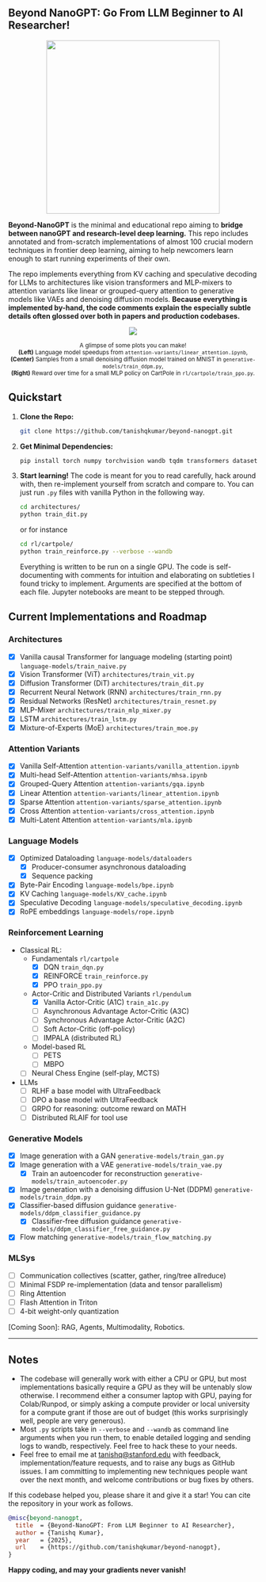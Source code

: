 ## Beyond NanoGPT: Go From LLM Beginner to AI Researcher!

<p align="center">
  <span style="display: inline-block; text-align: center; margin: 0 10px;">
    <img src="https://github.com/user-attachments/assets/b2943618-d5ed-468d-b792-d1cf4e0d6c6a" style="width: 350px; height: auto;" />
  </span>
</p>

**Beyond-NanoGPT** is the minimal and educational repo aiming to **bridge between nanoGPT and research-level deep learning.** 
This repo includes annotated and from-scratch implementations of almost 100 crucial modern techniques in frontier deep learning, aiming to help newcomers learn enough to start running experiments of their own. 

The repo implements everything from KV caching and speculative decoding for LLMs to 
architectures like vision transformers and MLP-mixers to attention variants like linear or grouped-query attention
to generative models like VAEs and denoising diffusion models.  **Because everything is implemented by-hand, the code comments explain the especially subtle details often glossed over both in papers and production codebases.**

<p align="center">
  <span style="display: inline-block; text-align: center; margin: 0 10px;">
    <a href="https://github.com/user-attachments/assets/e49fad0a-f51b-4771-a59a-f5d6a969f8ed">
      <img src="https://github.com/user-attachments/assets/e49fad0a-f51b-4771-a59a-f5d6a969f8ed" />
    </a>
    <div style="text-align: center; max-width: 600px; margin-top: 8px;">
      <sub>
        A glimpse of some plots you can make! <br />
        <b>(Left)</b> Language model speedups from 
        <code>attention-variants/linear_attention.ipynb</code>,<br />
        <b>(Center)</b> Samples from a small denoising diffusion model trained on MNIST in 
        <code>generative-models/train_ddpm.py</code>,<br />
        <b>(Right)</b> Reward over time for a small MLP policy on CartPole in 
        <code>rl/cartpole/train_ppo.py</code>.
      </sub>
    </div>
  </span>
</p>

## Quickstart
1. **Clone the Repo:**
   ```bash
   git clone https://github.com/tanishqkumar/beyond-nanogpt.git
   ```
2. **Get Minimal Dependencies:**

   ```bash
   pip install torch numpy torchvision wandb tqdm transformers datasets diffusers matplotlib pillow jupyter gym 
   ```

3. **Start learning!**
   The code is meant for you to read carefully, hack around with, then re-implement yourself from scratch and compare to. 
   You can just run `.py` files with vanilla Python in the following way. 
   ```bash 
   cd architectures/
   python train_dit.py
   ```
   or for instance 
   ```bash 
   cd rl/cartpole/
   python train_reinforce.py --verbose --wandb 
   ```
   Everything is written to be run on a single GPU. The code is self-documenting with comments for intuition and elaborating 
   on subtleties I found tricky to implement. 
   Arguments are specified at the bottom of each file. 
   Jupyter notebooks are meant to be stepped through.



## Current Implementations and Roadmap

### Architectures
- [x] Vanilla causal Transformer for language modeling (starting point) `language-models/train_naive.py`
- [x] Vision Transformer (ViT) `architectures/train_vit.py`
- [x] Diffusion Transformer (DiT) `architectures/train_dit.py`
- [x] Recurrent Neural Network (RNN) `architectures/train_rnn.py` 
- [x] Residual Networks (ResNet) `architectures/train_resnet.py`
- [x] MLP-Mixer `architectures/train_mlp_mixer.py`
- [x] LSTM `architectures/train_lstm.py` 
- [x] Mixture-of-Experts (MoE) `architectures/train_moe.py` 
<!-- - [ ] Decision Transformer -->

### Attention Variants
- [x] Vanilla Self-Attention `attention-variants/vanilla_attention.ipynb` 
- [x] Multi-head Self-Attention `attention-variants/mhsa.ipynb` 
- [x] Grouped-Query Attention `attention-variants/gqa.ipynb`
- [x] Linear Attention `attention-variants/linear_attention.ipynb` 
- [x] Sparse Attention `attention-variants/sparse_attention.ipynb`
- [x] Cross Attention `attention-variants/cross_attention.ipynb`
- [x] Multi-Latent Attention `attention-variants/mla.ipynb`

### Language Models

- [x] Optimized Dataloading `language-models/dataloaders` 
   - [x] Producer-consumer asynchronous dataloading 
   - [x] Sequence packing 
- [x] Byte-Pair Encoding `language-models/bpe.ipynb`
- [x] KV Caching `language-models/KV_cache.ipynb` 
- [x] Speculative Decoding `language-models/speculative_decoding.ipynb`
- [x] RoPE embeddings `language-models/rope.ipynb`

### Reinforcement Learning
- Classical RL:
   - Fundamentals `rl/cartpole`
      - [x] DQN `train_dqn.py`
      - [x] REINFORCE `train_reinforce.py`
      - [x] PPO `train_ppo.py`
   - Actor-Critic and Distributed Variants `rl/pendulum`
      - [x] Vanilla Actor-Critic (A1C) `train_a1c.py`
      - [ ] Asynchronous Advantage Actor-Critic (A3C)
      - [ ] Synchronous Advantage Actor-Critic (A2C)
      - [ ] Soft Actor-Critic (off-policy)
      - [ ] IMPALA (distributed RL)
   - Model-based RL 
      - [ ] PETS 
      - [ ] MBPO 
   - [ ] Neural Chess Engine (self-play, MCTS)
- LLMs
   - [ ] RLHF a base model with UltraFeedback 
   - [ ] DPO a base model with UltraFeedback
   - [ ] GRPO for reasoning: outcome reward on MATH
   - [ ] Distributed RLAIF for tool use

### Generative Models

- [x] Image generation with a GAN `generative-models/train_gan.py`
- [x] Image generation with a VAE `generative-models/train_vae.py`
   - [x] Train an autoencoder for reconstruction `generative-models/train_autoencoder.py` 
- [x] Image generation with a denoising diffusion U-Net (DDPM) `generative-models/train_ddpm.py` 
- [x] Classifier-based diffusion guidance `generative-models/ddpm_classifier_guidance.py`
   - [x] Classifier-free diffusion guidance `generative-models/ddpm_classifier_free_guidance.py`
- [x] Flow matching `generative-models/train_flow_matching.py`

### MLSys 
- [ ] Communication collectives (scatter, gather, ring/tree allreduce)
- [ ] Minimal FSDP re-implementation (data and tensor parallelism)
- [ ] Ring Attention
- [ ] Flash Attention in Triton 
- [ ] 4-bit weight-only quantization

[Coming Soon]: RAG, Agents, Multimodality, Robotics. 

---

## Notes

- The codebase will generally work with either a CPU or GPU, but most implementations basically require 
a GPU as they will be untenably slow otherwise. I recommend either a consumer laptop with GPU, paying for Colab/Runpod, 
or simply asking a compute provider or local university for a compute grant if those are out of 
budget (this works surprisingly well, people are very generous). 
- Most `.py` scripts take in `--verbose` and `--wandb` as command line arguments when you run them, to enable detailed logging and sending logs to wandb, respectively. Feel free to hack these to your needs. 
- Feel free to email me at [tanishq@stanford.edu](mailto:tanishq@stanford.edu) with feedback, implementation/feature requests, 
and to raise any bugs as GitHub issues. I am committing to implementing new techniques people want over the next month, and 
welcome contributions or bug fixes by others. 

If this codebase helped you, please share it and give it a star! You can cite the repository 
in your work as follows. 

```bibtex
@misc{beyond-nanogpt,
  title  = {Beyond-NanoGPT: From LLM Beginner to AI Researcher},
  author = {Tanishq Kumar},
  year   = {2025},
  url    = {https://github.com/tanishqkumar/beyond-nanogpt},
}
```

**Happy coding, and may your gradients never vanish!**
